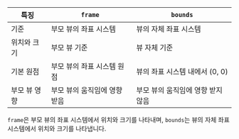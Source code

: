 
| 특징             | `frame`                    | `bounds`                         |
|------------------|----------------------------|----------------------------------|
| 기준             | 부모 뷰의 좌표 시스템      | 뷰의 자체 좌표 시스템           |
| 위치와 크기      | 부모 뷰 기준               | 뷰 자체 기준                    |
| 기본 원점        | 부모 뷰의 좌표 시스템 원점 | 뷰의 좌표 시스템 내에서 (0, 0)   |
| 부모 뷰 영향     | 부모 뷰의 움직임에 영향 받음 | 부모 뷰의 움직임에 영향 받지 않음 |

 `frame`은 부모 뷰의 좌표 시스템에서 위치와 크기를 나타내며, `bounds`는 뷰의 자체 좌표 시스템에서 위치와 크기를 나타냅니다.
